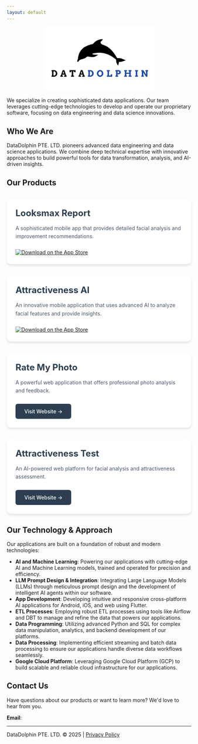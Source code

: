 ```yaml
---
layout: default
---
```


<p align="center">
  <img src="logo.png" style="max-width:300px"/>
</p>

We specialize in creating sophisticated data applications. Our team leverages cutting-edge technologies to develop and operate our proprietary software, focusing on data engineering and data science innovations.

## Who We Are

DataDolphin PTE. LTD. pioneers advanced data engineering and data science applications. We combine deep technical expertise with innovative approaches to build powerful tools for data transformation, analysis, and AI-driven insights.

## Our Products

<div class="projects-container">
  <div class="project-item">
    <div class="project-content">
      <h3>Looksmax Report</h3>
      <p>A sophisticated mobile app that provides detailed facial analysis and improvement recommendations.</p>
      <div class="project-links">
        <a href="https://apps.apple.com/app/looksmax-report/id6737451002" class="app-store-link">
          <img src="https://developer.apple.com/app-store/marketing/guidelines/images/badge-download-on-the-app-store.svg" alt="Download on the App Store" height="40">
        </a>
      </div>
    </div>
  </div>

  <div class="project-item">
    <div class="project-content">
      <h3>Attractiveness AI</h3>
      <p>An innovative mobile application that uses advanced AI to analyze facial features and provide insights.</p>
      <div class="project-links">
        <a href="https://apps.apple.com/us/app/attractiveness-ai/id6741153581" class="app-store-link">
          <img src="https://developer.apple.com/app-store/marketing/guidelines/images/badge-download-on-the-app-store.svg" alt="Download on the App Store" height="40">
        </a>
      </div>
    </div>
  </div>

  <div class="project-item">
    <div class="project-content">
      <h3>Rate My Photo</h3>
      <p>A powerful web application that offers professional photo analysis and feedback.</p>
      <div class="project-links">
        <a href="https://rate-my-photo.com/" class="website-link">Visit Website →</a>
      </div>
    </div>
  </div>

  <div class="project-item">
    <div class="project-content">
      <h3>Attractiveness Test</h3>
      <p>An AI-powered web platform for facial analysis and attractiveness assessment.</p>
      <div class="project-links">
        <a href="https://attractivenesstest.com/" class="website-link">Visit Website →</a>
      </div>
    </div>
  </div>
</div>

## Our Technology & Approach

Our applications are built on a foundation of robust and modern technologies:

- **AI and Machine Learning**: Powering our applications with cutting-edge AI and Machine Learning models, trained and operated for precision and efficiency.
- **LLM Prompt Design & Integration**: Integrating Large Language Models (LLMs) through meticulous prompt design and the development of intelligent AI agents within our software.
- **App Development**: Developing intuitive and responsive cross-platform AI applications for Android, iOS, and web using Flutter.
- **ETL Processes**: Employing robust ETL processes using tools like Airflow and DBT to manage and refine the data that powers our applications.
- **Data Programming**: Utilizing advanced Python and SQL for complex data manipulation, analytics, and backend development of our platforms.
- **Data Processing**: Implementing efficient streaming and batch data processing to ensure our applications handle diverse data workflows seamlessly.
- **Google Cloud Platform**: Leveraging Google Cloud Platform (GCP) to build scalable and reliable cloud infrastructure for our applications.

<style>
.projects-container {
  display: grid;
  grid-template-columns: repeat(auto-fit, minmax(300px, 1fr));
  gap: 2rem;
  margin: 2rem 0;
}

.project-item {
  background: #ffffff;
  border-radius: 12px;
  box-shadow: 0 4px 6px rgba(0, 0, 0, 0.1);
  transition: transform 0.3s ease, box-shadow 0.3s ease;
  overflow: hidden;
}

.project-item:hover {
  transform: translateY(-5px);
  box-shadow: 0 8px 12px rgba(0, 0, 0, 0.15);
}

.project-content {
  padding: 1.5rem;
}

.project-content h3 {
  color: #2c3e50;
  margin: 0 0 1rem 0;
  font-size: 1.5rem;
}

.project-content p {
  color: #4a5568;
  margin: 0 0 1.5rem 0;
  line-height: 1.6;
}

.project-links {
  margin-top: 1rem;
}

.app-store-link {
  display: inline-block;
  transition: opacity 0.3s ease;
}

.app-store-link:hover {
  opacity: 0.8;
}

.website-link {
  display: inline-block;
  padding: 0.75rem 1.5rem;
  background: #2c3e50;
  color: white;
  text-decoration: none;
  border-radius: 6px;
  font-weight: 500;
  transition: background-color 0.3s ease;
}

.website-link:hover {
  background: #34495e;
}
</style>

## Contact Us

Have questions about our products or want to learn more? We'd love to hear from you.

**Email**: <span id="email"></span>

<script>
  // Obfuscate the email address parts
  var part1 = "info";
  var part2 = "datadolphin";
  var part3 = "net";
  
  // Construct the email address
  var email = part1 + "@" + part2 + "." + part3;
  
  // Create a clickable email link with proper mailto: protocol
  document.getElementById("email").innerHTML = '<a href="mailto:' + email + '">' + email + '</a>';
</script>


---


<div class="footer">
  DataDolphin PTE. LTD. © 2025 | <a href="/privacy-policy">Privacy Policy</a>
</div>